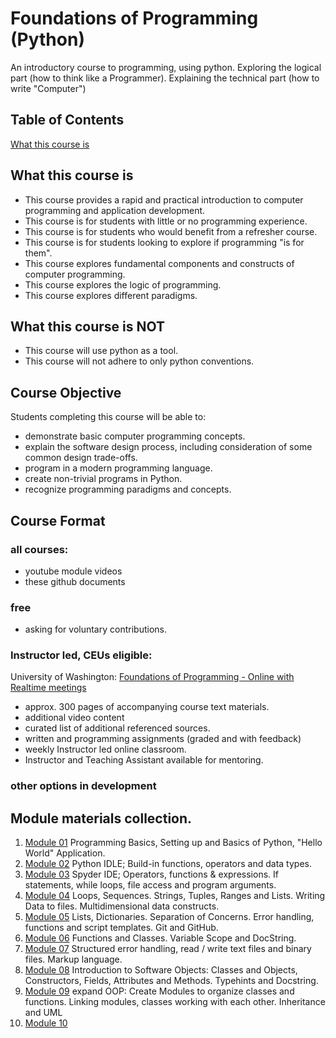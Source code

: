 # Foundations of Programming (Python)

An introductory course to programming, using python.
Exploring the logical part (how to think like a Programmer).
Explaining the technical part (how to write "Computer")

## Table of Contents

[What this course is](#What-this-course-is)

## What this course is
- This course provides a rapid and practical introduction to computer programming and application development.
- This course is for students with little or no programming experience.
- This course is for students who would benefit from a refresher course.
- This course is for students looking to explore if programming "is for them".
- This course explores fundamental components and constructs of computer programming.
- This course explores the logic of programming.
- This course explores different paradigms.

## What this course is NOT
- This course will use python as a tool. 
- This course will not adhere to only python conventions.

## Course Objective
Students completing this course will be able to:
- demonstrate basic computer programming concepts.
- explain the software design process, including consideration of some common design trade-offs.
- program in a modern programming language.
- create non-trivial programs in Python.
- recognize programming paradigms and concepts.

## Course Format

### all courses:
- youtube module videos
- these github documents

### free
- asking for voluntary contributions.

### Instructor led, CEUs eligible:
University of Washington: [Foundations of Programming - Online with Realtime meetings](https://www.pce.uw.edu/courses/foundations-of-programming-python)
- approx. 300 pages of accompanying course text materials.
- additional video content
- curated list of additional referenced sources.
- written and programming assignments (graded and with feedback)
- weekly Instructor led online classroom.
- Instructor and Teaching Assistant available for mentoring.

### other options in development

## Module materials collection.

1. [Module 01](content/Module_01.md) Programming Basics, Setting up and Basics of Python, "Hello World" Application.
2. [Module 02](Module_02.md) Python IDLE; Build-in functions, operators and data types.
3. [Module 03](Module_03.md) Spyder IDE; Operators, functions & expressions. If statements, while loops, file access and program arguments.
4. [Module 04](Module_04.md) Loops, Sequences. Strings, Tuples, Ranges and Lists. Writing Data to files. Multidimensional data constructs.
5. [Module 05](Module_05.md) Lists, Dictionaries. Separation of Concerns. Error handling, functions and script templates. Git and GitHub.
6. [Module 06](Module_06.md) Functions and Classes. Variable Scope and DocString.
7. [Module 07](Module_07.md) Structured error handling, read / write text files and binary files. Markup language.
8. [Module 08](Module_08.md) Introduction to Software Objects: Classes and Objects, Constructors, Fields, Attributes and Methods. Typehints and Docstring.
9. [Module 09](Module_09.md) expand OOP: Create Modules to organize classes and functions. Linking modules, classes working with each other. Inheritance and UML
10. [Module 10](Module_10.md)

